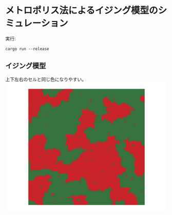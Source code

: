# メトロポリス法によるイジング模型のシミュレーション

実行:  
```
cargo run --release
```

## イジング模型
上下左右のセルと同じ色になりやすい。  
![Ising model](images/ising.png)  
